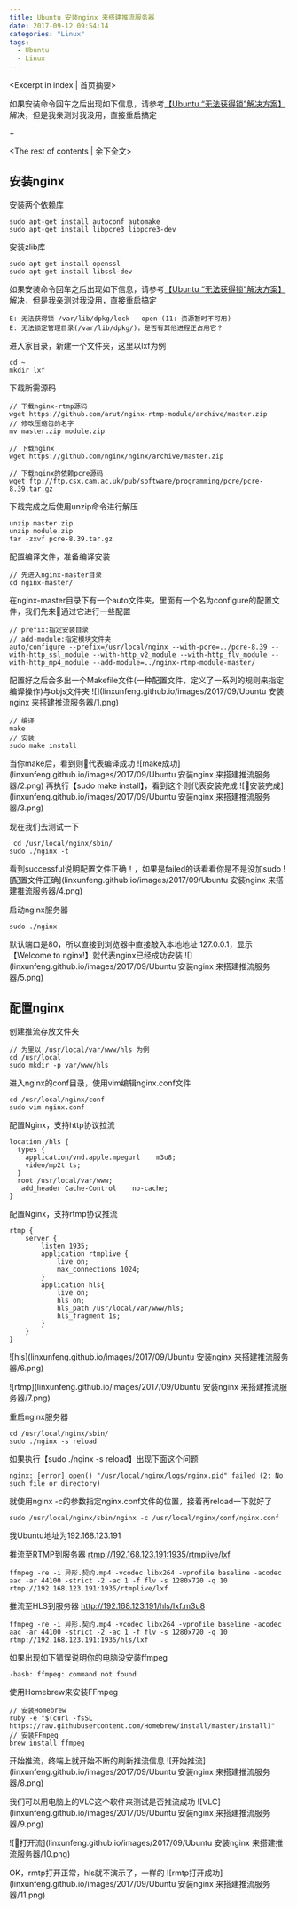 ```yaml
---
title: Ubuntu 安装nginx 来搭建推流服务器
date: 2017-09-12 09:54:14
categories: "Linux"
tags:
  - Ubuntu
  - Linux
---
```


<Excerpt in index | 首页摘要> 

如果安装命令回车之后出现如下信息，请参考[【Ubuntu “无法获得锁”解决方案】](http://www.linuxidc.com/Linux/2009-07/20740.htm)解决，但是我亲测对我没用，直接重启搞定

+<!-- more -->

<The rest of contents | 余下全文>

## 安装nginx
安装两个依赖库
```shell
sudo apt-get install autoconf automake
sudo apt-get install libpcre3 libpcre3-dev
```
安装zlib库
```shell
sudo apt-get install openssl
sudo apt-get install libssl-dev
```
如果安装命令回车之后出现如下信息，请参考[【Ubuntu “无法获得锁”解决方案】](http://www.linuxidc.com/Linux/2009-07/20740.htm)解决，但是我亲测对我没用，直接重启搞定
```
E: 无法获得锁 /var/lib/dpkg/lock - open (11: 资源暂时不可用)
E: 无法锁定管理目录(/var/lib/dpkg/)，是否有其他进程正占用它？
```

进入家目录，新建一个文件夹，这里以lxf为例
```
cd ~
mkdir lxf
```

下载所需源码
```shell
// 下载nginx-rtmp源码
wget https://github.com/arut/nginx-rtmp-module/archive/master.zip
// 修改压缩包的名字
mv master.zip module.zip
```

```shell
// 下载nginx
wget https://github.com/nginx/nginx/archive/master.zip
```

```shell
// 下载nginx的依赖pcre源码
wget ftp://ftp.csx.cam.ac.uk/pub/software/programming/pcre/pcre-8.39.tar.gz
```

下载完成之后使用unzip命令进行解压
```shell
unzip master.zip 
unzip module.zip
tar -zxvf pcre-8.39.tar.gz
```
配置编译文件，准备编译安装
```shell
// 先进入nginx-master目录
cd nginx-master/
```
在nginx-master目录下有一个auto文件夹，里面有一个名为configure的配置文件，我们先来通过它进行一些配置
```shell
// prefix:指定安装目录
// add-module:指定模块文件夹
auto/configure --prefix=/usr/local/nginx --with-pcre=../pcre-8.39 --with-http_ssl_module --with-http_v2_module --with-http_flv_module --with-http_mp4_module --add-module=../nginx-rtmp-module-master/
```
配置好之后会多出一个Makefile文件(一种配置文件，定义了一系列的规则来指定编译操作)与objs文件夹
![](linxunfeng.github.io/images/2017/09/Ubuntu 安装nginx 来搭建推流服务器/1.png)

```shell
// 编译
make
// 安装
sudo make install
```

当你make后，看到则代表编译成功
![make成功](linxunfeng.github.io/images/2017/09/Ubuntu 安装nginx 来搭建推流服务器/2.png)
再执行【sudo make install】，看到这个则代表安装完成
![安装完成](linxunfeng.github.io/images/2017/09/Ubuntu 安装nginx 来搭建推流服务器/3.png)

现在我们去测试一下
```shell
 cd /usr/local/nginx/sbin/
sudo ./nginx -t
```
看到successful说明配置文件正确！，如果是failed的话看看你是不是没加sudo
![配置文件正确](linxunfeng.github.io/images/2017/09/Ubuntu 安装nginx 来搭建推流服务器/4.png)

启动nginx服务器
```shell
sudo ./nginx
```
默认端口是80，所以直接到浏览器中直接敲入本地地址 127.0.0.1，显示【Welcome to nginx!】就代表nginx已经成功安装
![](linxunfeng.github.io/images/2017/09/Ubuntu 安装nginx 来搭建推流服务器/5.png)

## 配置nginx
创建推流存放文件夹
```
// 为里以 /usr/local/var/www/hls 为例
cd /usr/local
sudo mkdir -p var/www/hls
```
进入nginx的conf目录，使用vim编辑nginx.conf文件
```shell
cd /usr/local/nginx/conf
sudo vim nginx.conf
```
配置Nginx，支持http协议拉流
```shell
location /hls {
  types {
    application/vnd.apple.mpegurl    m3u8;
    video/mp2t ts;
  }
  root /usr/local/var/www;
   add_header Cache-Control    no-cache;
}
```

配置Nginx，支持rtmp协议推流
```shell
rtmp {
    server {
        listen 1935;
        application rtmplive {
            live on;
            max_connections 1024;
        }
        application hls{
            live on;
            hls on;
            hls_path /usr/local/var/www/hls;
            hls_fragment 1s;
        }
    }
}
```

![hls](linxunfeng.github.io/images/2017/09/Ubuntu 安装nginx 来搭建推流服务器/6.png)

![rtmp](linxunfeng.github.io/images/2017/09/Ubuntu 安装nginx 来搭建推流服务器/7.png)

重启nginx服务器
```shell
cd /usr/local/nginx/sbin/
sudo ./nginx -s reload
```

如果执行【sudo ./nginx -s reload】出现下面这个问题
```shell
nginx: [error] open() "/usr/local/nginx/logs/nginx.pid" failed (2: No such file or directory)
```
就使用nginx -c的参数指定nginx.conf文件的位置，接着再reload一下就好了
```shell
sudo /usr/local/nginx/sbin/nginx -c /usr/local/nginx/conf/nginx.conf
```


我Ubuntu地址为192.168.123.191

推流至RTMP到服务器  [rtmp://192.168.123.191:1935/rtmplive/lxf](rtmp://192.168.123.191:1935/rtmplive/lxf)
```
ffmpeg -re -i 异形.契约.mp4 -vcodec libx264 -vprofile baseline -acodec aac -ar 44100 -strict -2 -ac 1 -f flv -s 1280x720 -q 10 rtmp://192.168.123.191:1935/rtmplive/lxf
```
推流至HLS到服务器  http://192.168.123.191/hls/lxf.m3u8
```
ffmpeg -re -i 异形.契约.mp4 -vcodec libx264 -vprofile baseline -acodec aac -ar 44100 -strict -2 -ac 1 -f flv -s 1280x720 -q 10 rtmp://192.168.123.191:1935/hls/lxf
```

如果出现如下错误说明你的电脑没安装ffmpeg
```
-bash: ffmpeg: command not found
```
使用Homebrew来安装FFmpeg
```shell
// 安装Homebrew
ruby -e "$(curl -fsSL https://raw.githubusercontent.com/Homebrew/install/master/install)"
// 安装FFmpeg
brew install ffmpeg
```

开始推流，终端上就开始不断的刷新推流信息
![开始推流](linxunfeng.github.io/images/2017/09/Ubuntu 安装nginx 来搭建推流服务器/8.png)


我们可以用电脑上的VLC这个软件来测试是否推流成功
![VLC](linxunfeng.github.io/images/2017/09/Ubuntu 安装nginx 来搭建推流服务器/9.png)

![打开流](linxunfeng.github.io/images/2017/09/Ubuntu 安装nginx 来搭建推流服务器/10.png)

OK，rmtp打开正常，hls就不演示了，一样的
![rmtp打开成功](linxunfeng.github.io/images/2017/09/Ubuntu 安装nginx 来搭建推流服务器/11.png)
